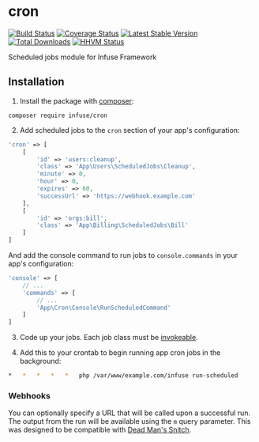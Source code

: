 cron
====

[![Build Status](https://travis-ci.org/infusephp/cron.svg?branch=master&style=flat)](https://travis-ci.org/infusephp/cron)
[![Coverage Status](https://coveralls.io/repos/infusephp/cron/badge.svg?style=flat)](https://coveralls.io/r/infusephp/cron)
[![Latest Stable Version](https://poser.pugx.org/infuse/cron/v/stable.svg?style=flat)](https://packagist.org/packages/infuse/cron)
[![Total Downloads](https://poser.pugx.org/infuse/cron/downloads.svg?style=flat)](https://packagist.org/packages/infuse/cron)
[![HHVM Status](http://hhvm.h4cc.de/badge/infuse/cron.svg?style=flat)](http://hhvm.h4cc.de/package/infuse/cron)

Scheduled jobs module for Infuse Framework

## Installation

1. Install the package with [composer](http://getcomposer.org):

```
composer require infuse/cron
```

2. Add scheduled jobs to the `cron` section of your app's configuration:
```php
'cron' => [
	[
		'id' => 'users:cleanup',
		'class' => 'App\Users\ScheduledJobs\Cleanup',
		'minute' => 0,
		'hour' => 0,
		'expires' => 60,
		'successUrl' => 'https://webhook.example.com'
	],
	[
		'id' => 'orgs:bill',
		'class' => 'App\Billing\ScheduledJobs\Bill'
	]
]
```

And add the console command to run jobs to `console.commands` in your app's configuration:
```php
'console' => [
	// ...
	'commands' => [
		// ...
		'App\Cron\Console\RunScheduledCommand'
	]
]
```

3. Code up your jobs. Each job class must be [invokeable](http://php.net/manual/en/language.oop5.magic.php#object.invoke).

4. Add this to your crontab to begin running app cron jobs in the background:
```bash
*	*	*	*	*	php /var/www/example.com/infuse run-scheduled
```

### Webhooks

You can optionally specify a URL that will be called upon a successful run. The output from the run will be available using the `m` query parameter. This was designed to be compatible with [Dead Man's Snitch](https://deadmanssnitch.com/).